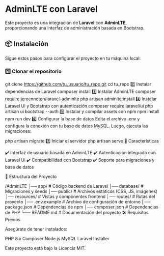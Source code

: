 
# AdminLTE con Laravel

Este proyecto es una integración de **Laravel** con **AdminLTE**, proporcionando una interfaz de administración basada en Bootstrap.

## 📦 Instalación

Sigue estos pasos para configurar el proyecto en tu máquina local:

### 1️⃣ Clonar el repositorio

git clone https://github.com/tu_usuario/tu_repo.git
cd tu_repo
2️⃣ Instalar dependencias de Laravel
composer install
3️⃣ Instalar AdminLTE
composer require jeroennoten/laravel-adminlte
php artisan adminlte:install
4️⃣ Instalar Laravel UI y Bootstrap con autenticación
composer require laravel/ui
php artisan ui bootstrap --auth
5️⃣ Instalar y compilar assets con npm
npm install
npm run dev
6️⃣ Configurar la base de datos
Edita el archivo .env y configura la conexión con tu base de datos MySQL. Luego, ejecuta las migraciones:

php artisan migrate
7️⃣ Iniciar el servidor
php artisan serve
🚀 Características

✔️ Interfaz de usuario basada en AdminLTE
✔️ Autenticación integrada con Laravel UI
✔️ Compatibilidad con Bootstrap
✔️ Soporte para migraciones y base de datos

📂 Estructura del Proyecto

/AdminLTE
│── app/              # Código backend de Laravel
│── database/         # Migraciones y seeds
│── public/           # Archivos estáticos (CSS, JS, imágenes)
│── resources/        # Vistas y componentes frontend
│── routes/           # Rutas del proyecto
│── .env.example      # Archivo de configuración de entorno
│── package.json      # Dependencias de npm
│── composer.json     # Dependencias de PHP
└── README.md         # Documentación del proyecto
🛠 Requisitos Previos

Asegúrate de tener instalados:

PHP 8.x
Composer
Node.js
MySQL
Laravel Installer


Este proyecto está bajo la Licencia MIT.


